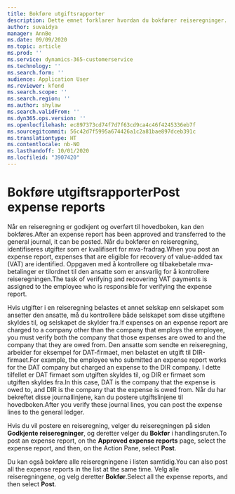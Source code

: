 ```yaml
---
title: Bokføre utgiftsrapporter
description: Dette emnet forklarer hvordan du bokfører reiseregninger.
author: suvaidya
manager: AnnBe
ms.date: 09/09/2020
ms.topic: article
ms.prod: ''
ms.service: dynamics-365-customerservice
ms.technology: ''
ms.search.form: ''
audience: Application User
ms.reviewer: kfend
ms.search.scope: ''
ms.search.region: ''
ms.author: shylaw
ms.search.validFrom: ''
ms.dyn365.ops.version: ''
ms.openlocfilehash: ec897373cd74f7d7f63cd9ca4c46f4245336eb7f
ms.sourcegitcommit: 56c42d7f5995a674426a1c2a81bae897dceb391c
ms.translationtype: HT
ms.contentlocale: nb-NO
ms.lasthandoff: 10/01/2020
ms.locfileid: "3907420"
---
```

# <a name="post-expense-reports"></a><span data-ttu-id="0dd42-103">Bokføre utgiftsrapporter</span><span class="sxs-lookup"><span data-stu-id="0dd42-103">Post expense reports</span></span>

<span data-ttu-id="0dd42-104">Når en reiseregning er godkjent og overført til hovedboken, kan den bokføres.</span><span class="sxs-lookup"><span data-stu-id="0dd42-104">After an expense report has been approved and transferred to the general journal, it can be posted.</span></span> <span data-ttu-id="0dd42-105">Når du bokfører en reiseregning, identifiseres utgifter som er kvalifisert for mva-fradrag.</span><span class="sxs-lookup"><span data-stu-id="0dd42-105">When you post an expense report, expenses that are eligible for recovery of value-added tax (VAT) are identified.</span></span> <span data-ttu-id="0dd42-106">Oppgaven med å kontrollere og tilbakebetale mva-betalinger er tilordnet til den ansatte som er ansvarlig for å kontrollere reiseregningen.</span><span class="sxs-lookup"><span data-stu-id="0dd42-106">The task of verifying and recovering VAT payments is assigned to the employee who is responsible for verifying the expense report.</span></span>

<span data-ttu-id="0dd42-107">Hvis utgifter i en reiseregning belastes et annet selskap enn selskapet som ansetter den ansatte, må du kontrollere både selskapet som disse utgiftene skyldes til, og selskapet de skylder fra.</span><span class="sxs-lookup"><span data-stu-id="0dd42-107">If expenses on an expense report are charged to a company other than the company that employs the employee, you must verify both the company that those expenses are owed to and the company that they are owed from.</span></span> <span data-ttu-id="0dd42-108">Den ansatte som sendte en reiseregning, arbeider for eksempel for DAT-firmaet, men belastet en utgift til DIR-firmaet.</span><span class="sxs-lookup"><span data-stu-id="0dd42-108">For example, the employee who submitted an expense report works for the DAT company but charged an expense to the DIR company.</span></span> <span data-ttu-id="0dd42-109">I dette tilfellet er DAT firmaet som utgiften skyldes til, og DIR er firmaet som utgiften skyldes fra.</span><span class="sxs-lookup"><span data-stu-id="0dd42-109">In this case, DAT is the company that the expense is owed to, and DIR is the company that the expense is owed from.</span></span> <span data-ttu-id="0dd42-110">Når du har bekreftet disse journallinjene, kan du postere utgiftslinjene til hovedboken.</span><span class="sxs-lookup"><span data-stu-id="0dd42-110">After you verify these journal lines, you can post the expense lines to the general ledger.</span></span>

<span data-ttu-id="0dd42-111">Hvis du vil postere en reiseregning, velger du reiseregningen på siden **Godkjente reiseregninger**, og deretter velger du **Bokfør** i handlingsruten.</span><span class="sxs-lookup"><span data-stu-id="0dd42-111">To post an expense report, on the **Approved expense reports** page, select the expense report, and then, on the Action Pane, select **Post**.</span></span>

<span data-ttu-id="0dd42-112">Du kan også bokføre alle reiseregningene i listen samtidig.</span><span class="sxs-lookup"><span data-stu-id="0dd42-112">You can also post all the expense reports in the list at the same time.</span></span> <span data-ttu-id="0dd42-113">Velg alle reiseregningene, og velg deretter **Bokfør**.</span><span class="sxs-lookup"><span data-stu-id="0dd42-113">Select all the expense reports, and then select **Post**.</span></span>
